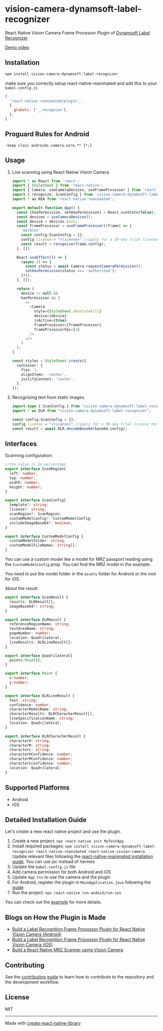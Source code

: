 # vision-camera-dynamsoft-label-recognizer


React Native Vision Camera Frame Processor Plugin of [Dynamsoft Label Recognizer](https://www.dynamsoft.com/label-recognition/overview/)

[Demo video](https://user-images.githubusercontent.com/5462205/204175763-ea23321d-8ae1-40ea-b9ce-209bbe6405bb.mp4)

## Installation

```sh
npm install vision-camera-dynamsoft-label-recognizer
```

make sure you correctly setup react-native-reanimated and add this to your `babel.config.js`

```js
[
  'react-native-reanimated/plugin',
  {
    globals: ['__recognize'],
  },
]
```

## Proguard Rules for Android

```
-keep class androidx.camera.core.** {*;}
```

## Usage

1. Live scanning using React Native Vision Camera.

   ```ts
   import * as React from 'react';
   import { StyleSheet } from 'react-native';
   import { Camera, useCameraDevices, useFrameProcessor } from 'react-native-vision-camera';
   import { recognize, ScanConfig } from 'vision-camera-dynamsoft-label-recognizer';
   import * as REA from 'react-native-reanimated';

   export default function App() {
     const [hasPermission, setHasPermission] = React.useState(false);
     const devices = useCameraDevices();
     const device = devices.back;
     const frameProcessor = useFrameProcessor((frame) => {
       'worklet'
       const config:ScanConfig = {};
       config.license = "<license>" //apply for a 30-day trial license here: https://www.dynamsoft.com/customer/license/trialLicense/?product=dlr
       const result = recognize(frame,config);
     }, [])

     React.useEffect(() => {
       (async () => {
         const status = await Camera.requestCameraPermission();
         setHasPermission(status === 'authorized');
       })();
     }, []);

     return (
       device != null &&
       hasPermission && (
         <>
           <Camera
             style={StyleSheet.absoluteFill}
             device={device}
             isActive={true}
             frameProcessor={frameProcessor}
             frameProcessorFps={1}
           />
         </>
       )
     );
   }

   const styles = StyleSheet.create({
     container: {
       flex: 1,
       alignItems: 'center',
       justifyContent: 'center',
     },
   });
   ```

2. Recognizing text from static images.

   ```ts
   import type { ScanConfig } from "vision-camera-dynamsoft-label-recognizer";
   import * as DLR from "vision-camera-dynamsoft-label-recognizer";
   
   const config:ScanConfig = {};
   config.license = "<license>" //apply for a 30-day trial license here: https://www.dynamsoft.com/customer/license/trialLicense/?product=dlr
   const result = await DLR.decodeBase64(base64,config);
   ```

## Interfaces

Scanning configuration:

```ts
//the value is in percentage
export interface ScanRegion{
  left: number;
  top: number;
  width: number;
  height: number;
}

export interface ScanConfig{
  template?: string;
  license?: string;
  scanRegion?: ScanRegion;
  customModelConfig?: CustomModelConfig;
  includeImageBase64?: boolean;
}

export interface CustomModelConfig {
  customModelFolder: string;
  customModelFileNames: string[];
}
```

You can use a custom model like a model for MRZ passport reading using the `CustomModelConfig` prop. You can find the MRZ model in the example.

You need to put the model folder in the `assets` folder for Android or the root for iOS.

About the result:

```ts
export interface ScanResult {
  results: DLRResult[];
  imageBase64?: string;
}

export interface DLRResult {
  referenceRegionName: string;
  textAreaName: string;
  pageNumber: number;
  location: Quadrilateral;
  lineResults: DLRLineResult[];
}

export interface Quadrilateral{
  points:Point[];
}

export interface Point {
  x:number;
  y:number;
}

export interface DLRLineResult {
  text: string;
  confidence: number;
  characterModelName: string;
  characterResults: DLRCharacherResult[];
  lineSpecificationName: string;
  location: Quadrilateral;
}

export interface DLRCharacherResult {
  characterH: string;
  characterM: string;
  characterL: string;
  characterHConfidence: number;
  characterMConfidence: number;
  characterLConfidence: number;
  location: Quadrilateral;
}
```

## Supported Platforms

* Android
* iOS

## Detailed Installation Guide

Let's create a new react native project and use the plugin.

1. Create a new project: `npx react-native init MyTestApp`
2. Install required packages: `npm install vision-camera-dynamsoft-label-recognizer react-native-reanimated react-native-vision-camera`. Update relevant files following the [react-native-reanimated installation guide](https://docs.swmansion.com/react-native-reanimated/docs/fundamentals/installation/). You can use jsc instead of hermes
3. Update the `babel.config.js` file
4. Add camera permission for both Android and iOS
5. Update `App.tsx` to use the camera and the plugin
6. For Android, register the plugin in `MainApplication.java` following the [guide](https://mrousavy.com/react-native-vision-camera/docs/guides/frame-processors-plugins-android)
7. Run the project: `npx react-native run-andoid/run-ios`

You can check out the [example](https://github.com/tony-xlh/vision-camera-dynamsoft-label-recognizer/tree/main/example) for more details.

## Blogs on How the Plugin is Made

* [Build a Label Recognition Frame Processor Plugin for React Native Vision Camera (Android)](https://www.dynamsoft.com/codepool/react-native-vision-camera-label-recognition-plugin-android.html)
* [Build a Label Recognition Frame Processor Plugin for React Native Vision Camera (iOS)](https://www.dynamsoft.com/codepool/react-native-vision-camera-label-recognition-plugin-ios.html)
* [Build a React Native MRZ Scanner using Vision Camera](https://www.dynamsoft.com/codepool/react-native-mrz-scanner-vision-camera.html)

## Contributing

See the [contributing guide](CONTRIBUTING.md) to learn how to contribute to the repository and the development workflow.

## License

MIT

---

Made with [create-react-native-library](https://github.com/callstack/react-native-builder-bob)
